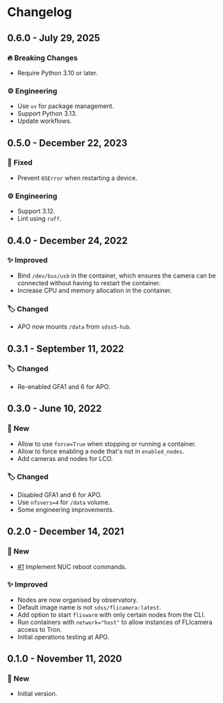 # Changelog

## 0.6.0 - July 29, 2025

### 🔥 Breaking Changes

* Require Python 3.10 or later.

### ⚙️ Engineering

* Use `uv` for package management.
* Support Python 3.13.
* Update workflows.


## 0.5.0 - December 22, 2023

### 🔧 Fixed

* Prevent `OSError` when restarting a device.

### ⚙️ Engineering

* Support 3.12.
* Lint using `ruff`.


## 0.4.0 - December 24, 2022

### ✨ Improved

* Bind `/dev/bus/usb` in the container, which ensures the camera can be connected without having to restart the container.
* Increase CPU and memory allocation in the container.

### 🏷️ Changed

* APO now mounts `/data` from `sdss5-hub`.


## 0.3.1 - September 11, 2022

### 🏷️ Changed

* Re-enabled GFA1 and 6 for APO.


## 0.3.0 - June 10, 2022

### 🚀 New

* Allow to use `force=True` when stopping or running a container.
* Allow to force enabling a node that's not in `enabled_nodes`.
* Add cameras and nodes for LCO.

### 🏷️ Changed

* Disabled GFA1 and 6 for APO.
* Use `nfsvers=4` for `/data` volume.
* Some engineering improvements.


## 0.2.0 - December 14, 2021

### 🚀 New

* [#1](https://github.com/sdss/fliswarm/issues/1) Implement NUC reboot commands.

### ✨ Improved

* Nodes are now organised by observatory.
* Default image name is not `sdss/flicamera:latest`.
* Add option to start `fliswarm` with only certain nodes from the CLI.
* Run containers with `network="host"` to allow instances of FLIcamera access to Tron.
* Initial operations testing at APO.


## 0.1.0 - November 11, 2020

### 🚀 New

* Initial version.
